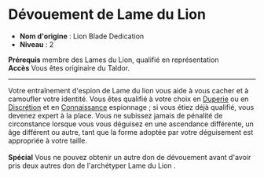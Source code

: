 # Dévouement de Lame du Lion

 * **Nom d'origine** : Lion Blade Dedication
 * **Niveau** : 2


<p><span id="ctl00_MainContent_DetailedOutput"><strong>Prérequis</strong> membre des Lames du Lion, qualifié en représentation<br><strong>Accès</strong> Vous êtes originaire du Taldor.<br></span></p>
<hr>
<p>Votre entraînement d'espion de Lame du lion vous aide à vous cacher et à camoufler votre identité. Vous êtes qualifié à votre choix en <a href="https://2e.aonprd.com/Skills.aspx?ID=5">Duperie</a> ou en <a href="https://2e.aonprd.com/Skills.aspx?ID=15">Discrétion</a> et en <a href="https://2e.aonprd.com/Skills.aspx?ID=8">Connaissance</a> espionnage ; si vous étiez déjà qualifié, vous devenez expert à la place. Vous ne subissez jamais de pénalité de circonstance lorsque vous vous déguisez en une ascendance différente, un âge différent ou autre, tant que la forme adoptée par votre déguisement est appropriée à votre taille.<br><br><strong>Spécial</strong> Vous ne pouvez obtenir un autre don de dévouement avant d'avoir pris deux autres don de l'archétyper Lame du Lion .&nbsp;</p>